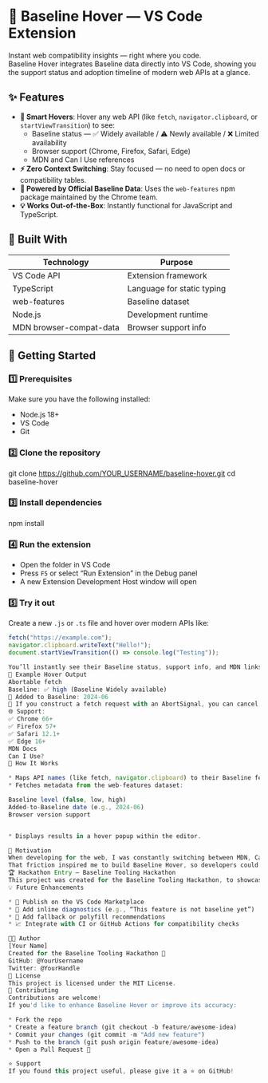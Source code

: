 # 🧭 Baseline Hover — VS Code Extension

Instant web compatibility insights — right where you code.  
Baseline Hover integrates Baseline data directly into VS Code, showing you the support status and adoption timeline of modern web APIs at a glance.

## ✨ Features
- **🧠 Smart Hovers**: Hover any web API (like `fetch`, `navigator.clipboard`, or `startViewTransition`) to see:  
  - Baseline status — ✅ Widely available / ⚠️ Newly available / ❌ Limited availability  
  - Browser support (Chrome, Firefox, Safari, Edge)  
  - MDN and Can I Use references  
- **⚡ Zero Context Switching**: Stay focused — no need to open docs or compatibility tables.  
- **🧩 Powered by Official Baseline Data**: Uses the `web-features` npm package maintained by the Chrome team.  
- **💡 Works Out-of-the-Box**: Instantly functional for JavaScript and TypeScript.

## 🧰 Built With

| Technology              | Purpose                  |
|-------------------------|--------------------------|
| VS Code API            | Extension framework      |
| TypeScript             | Language for static typing |
| web-features           | Baseline dataset         |
| Node.js                | Development runtime      |
| MDN browser-compat-data| Browser support info     |

## 🚀 Getting Started

### 1️⃣ Prerequisites
Make sure you have the following installed:  
- Node.js 18+  
- VS Code  
- Git  

### 2️⃣ Clone the repository
git clone https://github.com/YOUR_USERNAME/baseline-hover.git
cd baseline-hover

### 3️⃣ Install dependencies

npm install

### 4️⃣ Run the extension
- Open the folder in VS Code  
- Press `F5` or select “Run Extension” in the Debug panel  
- A new Extension Development Host window will open  

### 5️⃣ Try it out
Create a new `.js` or `.ts` file and hover over modern APIs like:  
```javascript
fetch("https://example.com");
navigator.clipboard.writeText("Hello!");
document.startViewTransition(() => console.log("Testing"));

You’ll instantly see their Baseline status, support info, and MDN links.
🧪 Example Hover Output
Abortable fetch
Baseline: ✅ high (Baseline Widely available)
📅 Added to Baseline: 2024-06
📖 If you construct a fetch request with an AbortSignal, you can cancel the request.
🌐 Support:
✅ Chrome 66+
✅ Firefox 57+
✅ Safari 12.1+
✅ Edge 16+
MDN Docs
Can I Use?
🧩 How It Works

* Maps API names (like fetch, navigator.clipboard) to their Baseline feature IDs.
* Fetches metadata from the web-features dataset:

Baseline level (false, low, high)
Added-to-Baseline date (e.g., 2024-06)
Browser version support


* Displays results in a hover popup within the editor.

🧠 Motivation
When developing for the web, I was constantly switching between MDN, Can I Use, and spec docs just to see if a feature was safe to use.
That friction inspired me to build Baseline Hover, so developers could stay in flow while still writing compatible, future-proof code.
🏆 Hackathon Entry — Baseline Tooling Hackathon
This project was created for the Baseline Tooling Hackathon, to showcase how Baseline can empower developers directly in their workflows — helping everyone write safer, more modern web code.
💡 Future Enhancements

* 🩵 Publish on the VS Code Marketplace
* 💬 Add inline diagnostics (e.g., “This feature is not baseline yet”)
* 🧩 Add fallback or polyfill recommendations
* 📈 Integrate with CI or GitHub Actions for compatibility checks

🧑‍💻 Author
[Your Name]
Created for the Baseline Tooling Hackathon 🧠
GitHub: @YourUsername
Twitter: @YourHandle
🪪 License
This project is licensed under the MIT License.
🤝 Contributing
Contributions are welcome!
If you'd like to enhance Baseline Hover or improve its accuracy:

* Fork the repo
* Create a feature branch (git checkout -b feature/awesome-idea)
* Commit your changes (git commit -m "Add new feature")
* Push to the branch (git push origin feature/awesome-idea)
* Open a Pull Request 🚀

⭐ Support
If you found this project useful, please give it a ⭐ on GitHub!